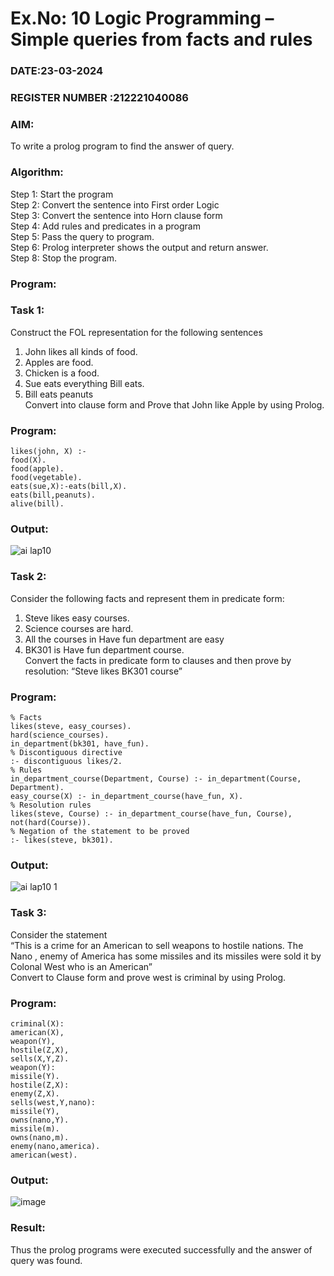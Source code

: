 # Ex.No: 10  Logic Programming –  Simple queries from facts and rules
### DATE:23-03-2024                                                                          
### REGISTER NUMBER :212221040086 
### AIM: 
To write a prolog program to find the answer of query. 
###  Algorithm:
 Step 1: Start the program <br> 
 Step 2: Convert the sentence into First order Logic  <br> 
 Step 3:  Convert the sentence into Horn clause form  <br> 
 Step 4: Add rules and predicates in a program   <br> 
 Step 5:  Pass the query to program. <br> 
 Step 6: Prolog interpreter shows the output and return answer. <br> 
 Step 8:  Stop the program.
### Program:
### Task 1:
Construct the FOL representation for the following sentences <br> 
1.	John likes all kinds of food.  <br> 
2.	Apples are food.  <br> 
3.	Chicken is a food.  <br> 
4.	Sue eats everything Bill eats. <br> 
5.	 Bill eats peanuts  <br> 
   Convert into clause form and Prove that John like Apple by using Prolog. <br> 
### Program:
```
likes(john, X) :-
food(X).
food(apple).
food(vegetable).
eats(sue,X):-eats(bill,X).
eats(bill,peanuts).
alive(bill).
```

### Output:
![ai lap10](https://github.com/Kulaganachi/AI_Lab_2023-24/assets/133641126/67ac16f3-9f27-4b2d-a84c-12331dc9fd65)


### Task 2:
Consider the following facts and represent them in predicate form: <br>              
1.	Steve likes easy courses. <br> 
2.	Science courses are hard. <br> 
3. All the courses in Have fun department are easy <br> 
4. BK301 is Have fun department course.<br> 
Convert the facts in predicate form to clauses and then prove by resolution: “Steve likes BK301 course”<br> 

### Program:
```
% Facts
likes(steve, easy_courses).
hard(science_courses).
in_department(bk301, have_fun).
% Discontiguous directive
:- discontiguous likes/2.
% Rules
in_department_course(Department, Course) :- in_department(Course,
Department).
easy_course(X) :- in_department_course(have_fun, X).
% Resolution rules
likes(steve, Course) :- in_department_course(have_fun, Course),
not(hard(Course)).
% Negation of the statement to be proved
:- likes(steve, bk301).

```
### Output:
![ai lap10 1](https://github.com/Kulaganachi/AI_Lab_2023-24/assets/133641126/53787cb3-a79d-41ed-a015-8c5bcbbcfcad)


### Task 3:
Consider the statement <br> 
“This is a crime for an American to sell weapons to hostile nations. The Nano , enemy of America has some missiles and its missiles were sold it by Colonal West who is an American” <br> 
Convert to Clause form and prove west is criminal by using Prolog.<br> 
### Program:
```
criminal(X):
american(X),
weapon(Y),
hostile(Z,X),
sells(X,Y,Z).
weapon(Y):
missile(Y).
hostile(Z,X):
enemy(Z,X).
sells(west,Y,nano):
missile(Y),
owns(nano,Y).
missile(m).
owns(nano,m).
enemy(nano,america).
american(west).

```
### Output:
![image](https://github.com/Kulaganachi/AI_Lab_2023-24/assets/133641126/e403069f-226c-4732-b2aa-b89b85b51855)


### Result:
Thus the prolog programs were executed successfully and the answer of query was found.

